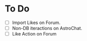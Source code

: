 # To Do

- [ ] Import Likes on Forum.
- [ ] Non-DB iteractions on AstroChat.
- [ ] Like Action on Forum
